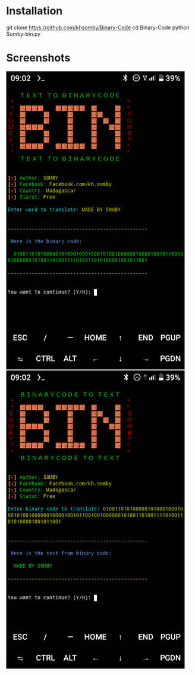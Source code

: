 # Installation
git clone https://github.com/khsomby/Binary-Code
cd Binary-Code
python Somby-bin.py


# Screenshots
![Screenshot](Screenshot_20240303-090204.png)
![Screenshot](Screenshot_20240303-090249.png)
